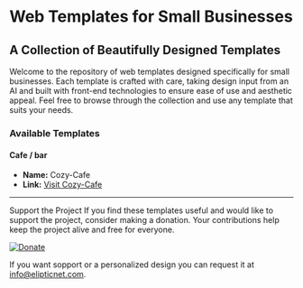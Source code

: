 # Web Templates for Small Businesses

## A Collection of Beautifully Designed Templates

Welcome to the repository of web templates designed specifically for small businesses. Each template is crafted with care, taking design input from an AI and built with front-end technologies to ensure ease of use and aesthetic appeal. Feel free to browse through the collection and use any template that suits your needs.


### Available Templates

#### Cafe / bar
- **Name:** Cozy-Cafe
- **Link:** [Visit Cozy-Cafe](https://elipticnet.com/web-templates/Cozy-Cafe/index.html)


---

Support the Project
If you find these templates useful and would like to support the project, consider making a donation. Your contributions help keep the project alive and free for everyone.

[![Donate](https://www.paypalobjects.com/en_US/i/btn/btn_donateCC_LG.gif)](https://www.paypal.com/donate/?hosted_button_id=CCPKBAX428PKL)

If you want sopport or a personalized design you can request it at [info@elipticnet.com](mailto:info@elipticnet.com).
